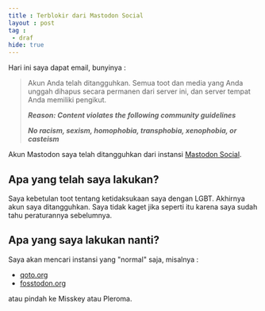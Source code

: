 ```yaml
---
title : Terblokir dari Mastodon Social
layout : post
tag :
 - draf
hide: true
---
```


Hari ini saya dapat email, bunyinya :
> Akun Anda telah ditangguhkan. Semua toot dan media yang Anda unggah dihapus secara permanen dari server ini, dan server tempat Anda memiliki pengikut.
>
> ***Reason: Content violates the following community guidelines***
>
> ***No racism, sexism, homophobia, transphobia, xenophobia, or casteism***

Akun Mastodon saya telah ditangguhkan dari instansi [Mastodon Social](https://mastodon.social).

## Apa yang telah saya lakukan?
Saya kebetulan toot tentang ketidaksukaan saya dengan LGBT. Akhirnya akun saya ditangguhkan. Saya tidak kaget jika seperti itu karena saya sudah tahu peraturannya sebelumnya.

## Apa yang saya lakukan nanti?
Saya akan mencari instansi yang "normal" saja, misalnya :
- [qoto.org](https://qoto.org)
- [fosstodon.org](https://fosstodon.org)

atau pindah ke Misskey atau Pleroma.
